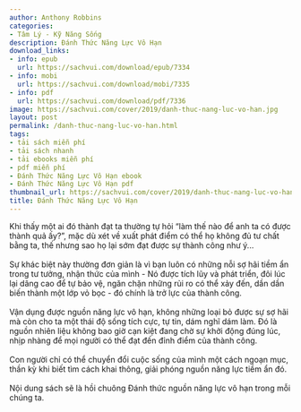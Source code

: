 ```yaml
---
author: Anthony Robbins
categories:
- Tâm Lý - Kỹ Năng Sống
description: Đánh Thức Năng Lực Vô Hạn
download_links:
- info: epub
  url: https://sachvui.com/download/epub/7334
- info: mobi
  url: https://sachvui.com/download/mobi/7335
- info: pdf
  url: https://sachvui.com/download/pdf/7336
image: https://sachvui.com/cover/2019/danh-thuc-nang-luc-vo-han.jpg
layout: post
permalink: /danh-thuc-nang-luc-vo-han.html
tags:
- tải sách miễn phí
- tải sách nhanh
- tải ebooks miễn phí
- pdf miễn phí
- Đánh Thức Năng Lực Vô Hạn ebook
- Đánh Thức Năng Lực Vô Hạn pdf
thumbnail_url: https://sachvui.com/cover/2019/danh-thuc-nang-luc-vo-han.jpg
title: Đánh Thức Năng Lực Vô Hạn
---
```


 <div class="item-desc text-justify"> <p>Khi thấy một ai đó thành đạt ta thường tự hỏi “làm thế nào để anh ta có được thành quả ấy?”, mặc dù xét về xuất phát điểm có thể họ không đủ tư chất bằng ta, thế nhưng sao họ lại sớm đạt được sự thành công như ý...<br><br>Sự khác biệt này thường đơn giản là vì bạn luôn có những nỗi sợ hãi tiềm ẩn trong tư tưởng, nhận thức của mình - Nó được tích lũy và phát triển, đôi lúc lại dâng cao để tự bảo vệ, ngăn chặn những rủi ro có thể xảy đến, dần dần biến thành một lớp vỏ bọc - đó chính là trở lực của thành công.<br><br>Vận dụng được nguồn năng lực vô hạn, không những loại bỏ được sự sợ hãi mà còn cho ta một thái độ sống tích cực, tự tin, dám nghĩ dám làm. Đó là nguồn nhiên liệu không bao giờ cạn kiệt đang chờ sự khởi động đúng lúc, nhịp nhàng để mọi người có thể đạt đến đỉnh điểm của thành công.<br><br>Con người chỉ có thể chuyển đổi cuộc sống của mình một cách ngoạn mục, thần kỳ khi biết tìm cách khai thông, giải phóng nguồn năng lực tiềm ẩn đó.<br><br>Nội dung sách sẽ là hồi chuông Đánh thức nguồn năng lực vô hạn trong mỗi chúng ta.</p> </div>